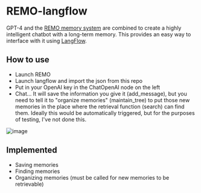 # REMO-langflow
GPT-4 and the [REMO memory system](https://github.com/daveshap/REMO_Framework) are combined to create a highly intelligent chatbot with a long-term memory. This provides an easy way to interface with it using [LangFlow](https://github.com/logspace-ai/langflow).

## How to use
- Launch REMO
- Launch langflow and import the json from this repo
- Put in your OpenAI key in the ChatOpenAI node on the left
- Chat... It will save the information you give it (add_message), but you need to tell it to "organize memories" (maintain_tree) to put those new memories in the place where the retrieval function (search) can find them. Ideally this would be automatically triggered, but for the purposes of testing, I've not done this.


![image](https://user-images.githubusercontent.com/123516285/232245663-7951c991-c9ed-4115-a9d3-021a0682eb40.png)

## Implemented
- Saving memories
- Finding memories
- Organizing memories (must be called for new memories to be retrievable)
